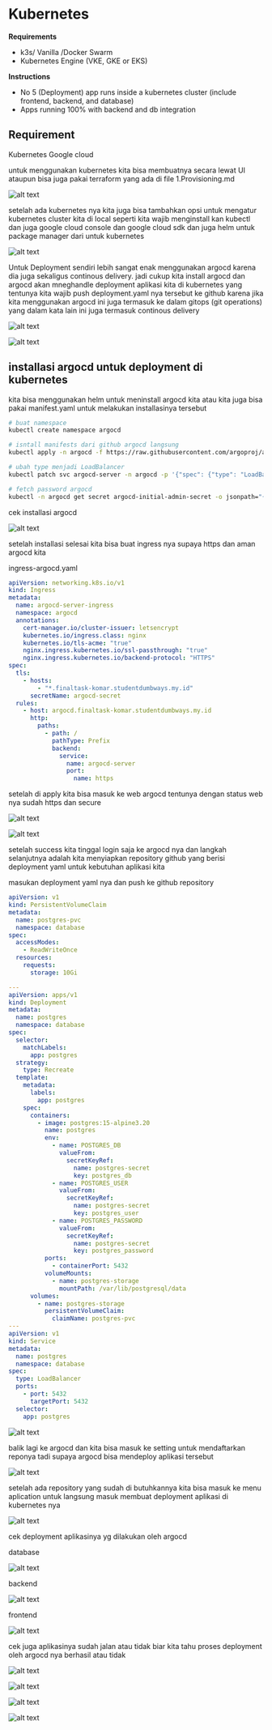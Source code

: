 # Kubernetes

**Requirements**

- k3s/ Vanilla /Docker Swarm
- Kubernetes Engine (VKE, GKE or EKS)

**Instructions**

- No 5 (Deployment) app runs inside a kubernetes cluster (include frontend, backend, and database)
- Apps running 100% with backend and db integration

## Requirement

Kubernetes Google cloud

untuk menggunakan kubernetes kita bisa membuatnya secara lewat UI ataupun bisa juga pakai terraform yang ada di file 1.Provisioning.md

![alt text](./images/9.1.png)

setelah ada kubernetes nya kita juga bisa tambahkan opsi untuk mengatur kubernetes cluster kita di local seperti kita wajib menginstall kan kubectl dan juga google cloud console dan google cloud sdk dan juga helm untuk package manager dari untuk kubernetes

![alt text](./images/9.2.png)

Untuk Deployment sendiri lebih sangat enak menggunakan argocd karena dia juga sekaligus continous delivery. jadi cukup kita install argocd dan argocd akan mneghandle deployment aplikasi kita di kubernetes yang tentunya kita wajib push deployment.yaml nya tersebut ke github karena jika kita menggunakan argocd ini juga termasuk ke dalam gitops (git operations) yang dalam kata lain ini juga termasuk continous delivery

![alt text](images/5.5.png)

![alt text](images/6.15.png)

## installasi argocd untuk deployment di kubernetes

kita bisa menggunakan helm untuk meninstall argocd kita atau kita juga bisa pakai manifest.yaml untuk melakukan installasinya tersebut

```bash
# buat namespace
kubectl create namespace argocd

# isntall manifests dari github argocd langsung
kubectl apply -n argocd -f https://raw.githubusercontent.com/argoproj/argo-cd/stable/manifests/install.yaml

# ubah type menjadi LoadBalancer
kubectl patch svc argocd-server -n argocd -p '{"spec": {"type": "LoadBalancer"}}'

# fetch password argocd
kubectl -n argocd get secret argocd-initial-admin-secret -o jsonpath="{.data.password}" | base64 -d
```

cek installasi argocd

![alt text](./images/9.3.png)

setelah installasi selesai kita bisa buat ingress nya supaya https dan aman argocd kita

ingress-argocd.yaml

```yaml
apiVersion: networking.k8s.io/v1
kind: Ingress
metadata:
  name: argocd-server-ingress
  namespace: argocd
  annotations:
    cert-manager.io/cluster-issuer: letsencrypt
    kubernetes.io/ingress.class: nginx
    kubernetes.io/tls-acme: "true"
    nginx.ingress.kubernetes.io/ssl-passthrough: "true"
    nginx.ingress.kubernetes.io/backend-protocol: "HTTPS"
spec:
  tls:
    - hosts:
        - "*.finaltask-komar.studentdumbways.my.id"
      secretName: argocd-secret
  rules:
    - host: argocd.finaltask-komar.studentdumbways.my.id
      http:
        paths:
          - path: /
            pathType: Prefix
            backend:
              service:
                name: argocd-server
                port:
                  name: https
```

setelah di apply kita bisa masuk ke web argocd tentunya dengan status web nya sudah https dan secure

![alt text](images/6.16.png)

![alt text](./images/9.4.png)

setelah success kita tinggal login saja ke argocd nya dan langkah selanjutnya adalah kita menyiapkan repository github yang berisi deployment yaml untuk kebutuhan aplikasi kita

masukan deployment yaml nya dan push ke github repository

```yaml
apiVersion: v1
kind: PersistentVolumeClaim
metadata:
  name: postgres-pvc
  namespace: database
spec:
  accessModes:
    - ReadWriteOnce
  resources:
    requests:
      storage: 10Gi

---
apiVersion: apps/v1
kind: Deployment
metadata:
  name: postgres
  namespace: database
spec:
  selector:
    matchLabels:
      app: postgres
  strategy:
    type: Recreate
  template:
    metadata:
      labels:
        app: postgres
    spec:
      containers:
        - image: postgres:15-alpine3.20
          name: postgres
          env:
            - name: POSTGRES_DB
              valueFrom:
                secretKeyRef:
                  name: postgres-secret
                  key: postgres_db
            - name: POSTGRES_USER
              valueFrom:
                secretKeyRef:
                  name: postgres-secret
                  key: postgres_user
            - name: POSTGRES_PASSWORD
              valueFrom:
                secretKeyRef:
                  name: postgres-secret
                  key: postgres_password
          ports:
            - containerPort: 5432
          volumeMounts:
            - name: postgres-storage
              mountPath: /var/lib/postgresql/data
      volumes:
        - name: postgres-storage
          persistentVolumeClaim:
            claimName: postgres-pvc
---
apiVersion: v1
kind: Service
metadata:
  name: postgres
  namespace: database
spec:
  type: LoadBalancer
  ports:
    - port: 5432
      targetPort: 5432
  selector:
    app: postgres
```

![alt text](./images/9.5.png)

balik lagi ke argocd dan kita bisa masuk ke setting untuk mendaftarkan reponya tadi supaya argocd bisa mendeploy aplikasi tersebut

![alt text](./images/9.6.png)

setelah ada repository yang sudah di butuhkannya kita bisa masuk ke menu aplication untuk langsung masuk membuat deployment aplikasi di kubernetes nya

![alt text](./images/9.7.png)

cek deployment aplikasinya yg dilakukan oleh argocd

database

![alt text](./images/9.8.png)

backend

![alt text](./images/9.9.png)

frontend

![alt text](./images/9.10.png)

cek juga aplikasinya sudah jalan atau tidak biar kita tahu proses deployment oleh argocd nya berhasil atau tidak

![alt text](./images/9.11.png)

![alt text](./images/9.13.png)

![alt text](images/5.9.png)

![alt text](./images/9.12.png)
